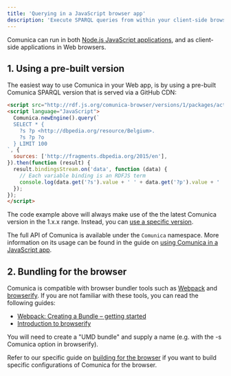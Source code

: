 ```yaml
---
title: 'Querying in a JavaScript browser app'
description: 'Execute SPARQL queries from within your client-side browser application using the JavaScript API.'
---
```


Comunica can run in both [Node.js JavaScript applications](/docs/query/getting_started/query_app/),
and as client-side applications in Web browsers.


## 1. Using a pre-built version

The easiest way to use Comunica in your Web app,
is by using a pre-built Comunica SPARQL version that is served via a GitHub CDN:
```html
<script src="http://rdf.js.org/comunica-browser/versions/1/packages/actor-init-sparql/comunica-browser.js"></script>
<script language="JavaScript">
  Comunica.newEngine().query(`
  SELECT * {
    ?s ?p <http://dbpedia.org/resource/Belgium>.
    ?s ?p ?o
  } LIMIT 100
`, {
  sources: ['http://fragments.dbpedia.org/2015/en'],
}).then(function (result) {
  result.bindingsStream.on('data', function (data) {
    // Each variable binding is an RDFJS term
    console.log(data.get('?s').value + ' ' + data.get('?p').value + ' ' + data.get('?o').value);
  });
});
</script>
```

<div class="note">
The code example above will always make use of the the latest Comunica version in the 1.x.x range.
Instead, you can <a href="https://github.com/rdfjs/comunica-browser#readme">use a specific version</a>.
</div>

The full API of Comunica is available under the `Comunica` namespace.
More information on its usage can be found in the guide on
[using Comunica in a JavaScript app](/docs/query/getting_started/query_app/).

## 2. Bundling for the browser

Comunica is compatible with browser bundler tools such as [Webpack](https://www.npmjs.com/package/webpack)
and [browserify](http://browserify.org/).
If you are not familiar with these tools,
you can read the following guides:
* [Webpack: Creating a Bundle – getting started](https://webpack.js.org/guides/getting-started/#creating-a-bundle)
* [Introduction to browserify](https://writingjavascript.org/posts/introduction-to-browserify)

You will need to create a "UMD bundle" and supply a name (e.g. with the -s Comunica option in browserify).

<div class="note">
Refer to our specific guide on
<a href="/docs/modify/advanced/browser_builds/">building for the browser</a>
if you want to build specific configurations of Comunica for the browser.
</div>
